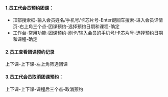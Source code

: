 #### 1.员工代会员预约团课：

- 顶部搜索框-输入会员姓名/手机号/卡芯片号-Enter键回车搜索-进入会员详情页-右上角三个点-团课预约-选择预约日期和课程-确定
- 工作台-常用功能-团课预约-刷卡/输入会员的手机号/卡芯片号-选择预约日期和课程-确定

#### 2.员工查看团课预约记录

上下课-上下课-左上角筛选团课

#### 3.员工代会员取消团课预约：

上下课-上下课-课程后三个点-取消预约

